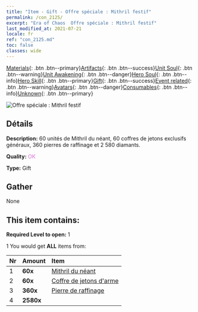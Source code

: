 ```yaml
---
title: "Item - Gift - Offre spéciale : Mithril festif"
permalink: /con_2125/
excerpt: "Era of Chaos  Offre spéciale : Mithril festif"
last_modified_at: 2021-07-21
locale: fr
ref: "con_2125.md"
toc: false
classes: wide
---
```

 [Materials](/ItemsFR/){: .btn .btn--primary}[Artifacts](/ItemsFR/Artifacts/){: .btn .btn--success}[Unit Soul](/ItemsFR/UnitSoul/){: .btn .btn--warning}[Unit Awakening](/ItemsFR/UnitAwakening/){: .btn .btn--danger}[Hero Soul](/ItemsFR/HeroSoul/){: .btn .btn--info}[Hero Skill](/ItemsFR/HeroSkill/){: .btn .btn--primary}[Gift](/ItemsFR/Gift/){: .btn .btn--success}[Event related](/ItemsFR/Events/){: .btn .btn--warning}[Avatars](/ItemsFR/Avatars/){: .btn .btn--danger}[Consumables](/ItemsFR/Consumables/){: .btn .btn--info}[Unknown](/ItemsFR/Unknown/){: .btn .btn--primary}

 ![Offre spéciale : Mithril festif](/images/t/i_907592.png)

## Détails
 **Description:** 60 unités de Mithril du néant, 60 coffres de jetons exclusifs généraux, 360 pierres de raffinage et 2 580 diamants.

 **Quality:** <span style="color: #DA70D6">OK</span>

 **Type:** Gift

## Gather

  None

## This item contains:

 **Required Level to open:** 1

 1 You would get **ALL** items  from:

  | Nr | Amount |     Item    |
  |:---|:-------|:------------|
  | 1 |  **60x** | [Mithril du néant](/ItemsFR/con_817/) |  | 
  | 2 |  **60x** | [Coffre de jetons d'arme](/ItemsFR/con_1367/) |  | 
  | 3 |  **360x** | [Pierre de raffinage](/ItemsFR/con_814/) |  | 
  | 4 |  **2580x** | <i class="fas fa-gem"/> |  | 

